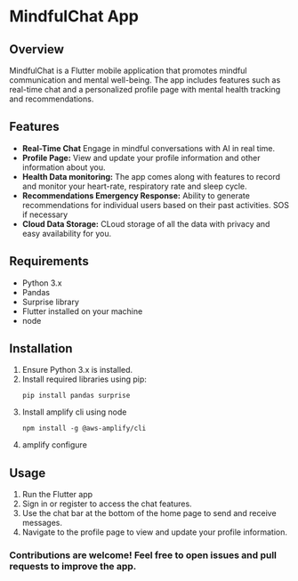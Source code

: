 # MindfulChat App

## Overview
MindfulChat is a Flutter mobile application that promotes mindful communication and mental well-being. The app includes features such as real-time chat and a personalized profile page with mental health tracking and recommendations.

## Features

- **Real-Time Chat** Engage in mindful conversations with AI in real time.
- **Profile Page:** View and update your profile information and other information about you.
- **Health Data monitoring:** The app comes along with features to record and monitor your heart-rate, respiratory rate and sleep cycle.
- **Recommendations Emergency Response:** Ability to generate recommendations for individual users based on their past activities. SOS if necessary
- **Cloud Data Storage:** CLoud storage of all the data with privacy and easy availability for you.

## Requirements
- Python 3.x
- Pandas
- Surprise library
- Flutter installed on your machine
- node

## Installation
1. Ensure Python 3.x is installed.
2. Install required libraries using pip:
   ```
   pip install pandas surprise
   ```
3. Install amplify cli using node
    ``` 
    npm install -g @aws-amplify/cli
    ```
4. amplify configure

## Usage
1. Run the Flutter app
2. Sign in or register to access the chat features. 
3. Use the chat bar at the bottom of the home page to send and receive messages. 
4. Navigate to the profile page to view and update your profile information. 

### Contributions are welcome! Feel free to open issues and pull requests to improve the app.
